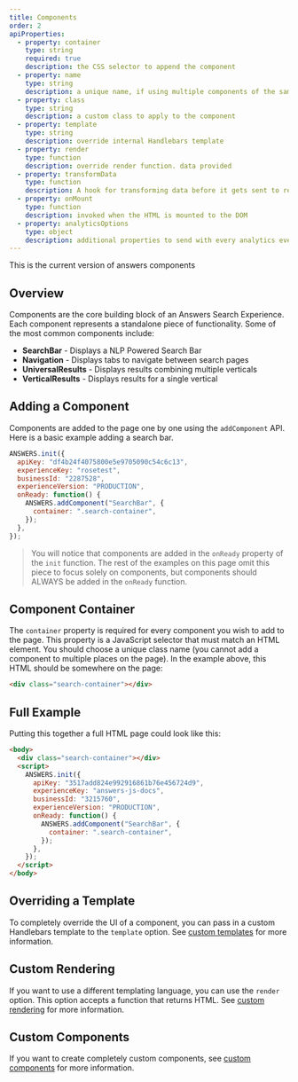 ```yaml
---
title: Components
order: 2
apiProperties:
  - property: container
    type: string
    required: true
    description: the CSS selector to append the component
  - property: name
    type: string
    description: a unique name, if using multiple components of the same type
  - property: class
    type: string
    description: a custom class to apply to the component
  - property: template
    type: string
    description: override internal Handlebars template
  - property: render
    type: function
    description: override render function. data provided
  - property: transformData
    type: function
    description: A hook for transforming data before it gets sent to render
  - property: onMount
    type: function
    description: invoked when the HTML is mounted to the DOM
  - property: analyticsOptions
    type: object
    description: additional properties to send with every analytics event
---
```


This is the current version of answers components

## Overview

Components are the core building block of an Answers Search Experience. Each component represents a standalone piece of functionality.
Some of the most common components include:

- **SearchBar** - Displays a NLP Powered Search Bar
- **Navigation** - Displays tabs to navigate between search pages
- **UniversalResults** - Displays results combining multiple verticals
- **VerticalResults** - Displays results for a single vertical

## Adding a Component

Components are added to the page one by one using the `addComponent` API. Here is a basic example adding a search bar.

```js
ANSWERS.init({
  apiKey: "df4b24f4075800e5e9705090c54c6c13",
  experienceKey: "rosetest",
  businessId: "2287528",
  experienceVersion: "PRODUCTION",
  onReady: function() {
    ANSWERS.addComponent("SearchBar", {
      container: ".search-container",
    });
  },
});
```

> You will notice that components are added in the `onReady` property of the
> `init` function. The rest of the examples on this page omit this piece to
> focus solely on components, but components should ALWAYS be added in the `onReady`
> function.

## Component Container

The `container` property is required for every component you wish to add to the page. This property is a JavaScript selector that must match an HTML element. You should choose a unique class name (you cannot add a component to multiple places on the page). In the example above, this HTML should be somewhere on the page:

```html
<div class="search-container"></div>
```

## Full Example

Putting this together a full HTML page could look like this:

```html
<body>
  <div class="search-container"></div>
  <script>
    ANSWERS.init({
      apiKey: "3517add824e992916861b76e456724d9",
      experienceKey: "answers-js-docs",
      businessId: "3215760",
      experienceVersion: "PRODUCTION",
      onReady: function() {
        ANSWERS.addComponent("SearchBar", {
          container: ".search-container",
        });
      },
    });
  </script>
</body>
```

## Overriding a Template

To completely override the UI of a component, you can pass in a custom Handlebars template to the `template` option. See [custom templates](/advanced-concepts/custom-templates) for more information.

## Custom Rendering

If you want to use a different templating language, you can use the `render` option. This option accepts a function that returns HTML. See [custom rendering](/advanced-concepts/custom-rendering) for more information.

## Custom Components

If you want to create completely custom components, see [custom components](/advanced-concepts/custom-components) for more information.
